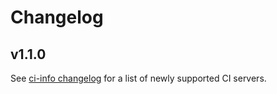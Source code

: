 # Changelog

## v1.1.0

See [ci-info
changelog](https://github.com/watson/ci-info/blob/master/CHANGELOG.md#v200)
for a list of newly supported CI servers.
